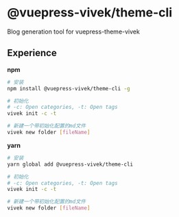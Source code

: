 # @vuepress-vivek/theme-cli

Blog generation tool for vuepress-theme-vivek

## Experience

**npm**

```bash
# 安装
npm install @vuepress-vivek/theme-cli -g

# 初始化
# -c: Open categories, -t: Open tags
vivek init -c -t

# 新建一个带初始化配置的md文件
vivek new folder [fileName]
```

**yarn**

```bash
# 安装
yarn global add @vuepress-vivek/theme-cli

# 初始化
# -c: Open categories, -t: Open tags
vivek init -c -t

# 新建一个带初始化配置的md文件
vivek new folder [fileName]
```
